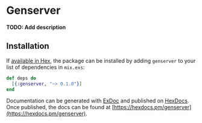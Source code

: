 # Genserver

**TODO: Add description**

## Installation

If [available in Hex](https://hex.pm/docs/publish), the package can be installed
by adding `genserver` to your list of dependencies in `mix.exs`:

```elixir
def deps do
  [{:genserver, "~> 0.1.0"}]
end
```

Documentation can be generated with [ExDoc](https://github.com/elixir-lang/ex_doc)
and published on [HexDocs](https://hexdocs.pm). Once published, the docs can
be found at [https://hexdocs.pm/genserver](https://hexdocs.pm/genserver).

